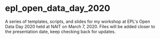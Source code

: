 # epl_open_data_day_2020
A series of templates, scripts, and slides for my workshop at EPL's Open Data Day 2020 held at NAIT on March 7, 2020. 
Files will be added closer to the presentation date, keep checking back for updates.
